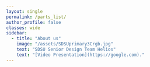 ```yaml
---
layout: single
permalink: /parts_list/
author_profile: false
classes: wide
sidebar:
  - title: "About us"
    image: "/assets/SDSUprimary3Crgb.jpg"
    text: "SDSU Senior Design Team Helios"
    text: "[Video Presentation](https://google.com)."
---
```








